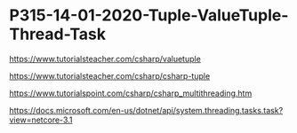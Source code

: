 # P315-14-01-2020-Tuple-ValueTuple-Thread-Task

https://www.tutorialsteacher.com/csharp/valuetuple

https://www.tutorialsteacher.com/csharp/csharp-tuple

https://www.tutorialspoint.com/csharp/csharp_multithreading.htm

https://docs.microsoft.com/en-us/dotnet/api/system.threading.tasks.task?view=netcore-3.1

